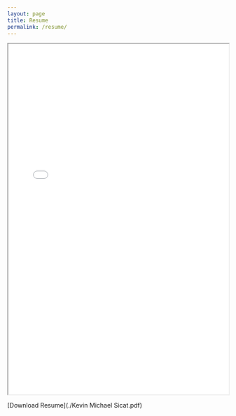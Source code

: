 ```yaml
---
layout: page
title: Resume
permalink: /resume/
---
```


<iframe src="./Kevin Michael Sicat.pdf" width="100%" height="800px"></iframe>

[Download Resume](./Kevin Michael Sicat.pdf)
